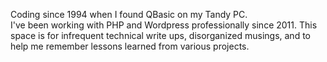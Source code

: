 Coding since 1994 when I found QBasic on my Tandy PC.  
I've been working with PHP and Wordpress professionally since 2011. 
This space is for infrequent technical write ups, disorganized musings, and to help me remember lessons learned from various projects.  
